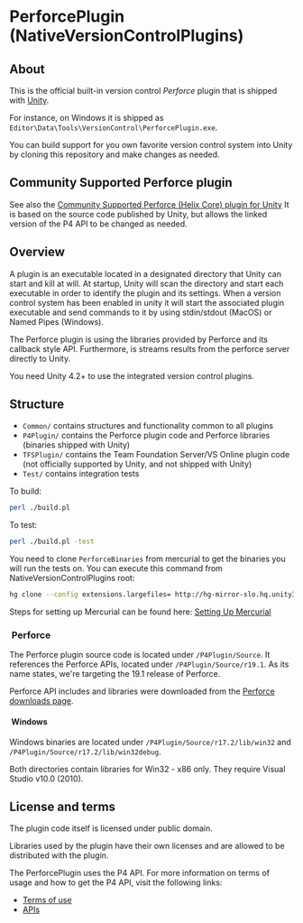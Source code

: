 # PerforcePlugin (NativeVersionControlPlugins)

## About

This is the official built-in version control *Perforce* plugin that is shipped with [Unity](http://www.unity3d.com).

For instance, on Windows it is shipped as `Editor\Data\Tools\VersionControl\PerforcePlugin.exe`.

You can build support for you own favorite version control system into Unity by cloning this repository and make
changes as needed.

## Community Supported Perforce plugin

See also the [Community Supported Perforce (Helix Core) plugin for Unity](https://github.com/perforce/unity-p4-plugin)
It is based on the source code published by Unity, but allows the linked version of the P4 API to be changed as needed.

## Overview

A plugin is an executable located in a designated directory that Unity can start and kill at will. At startup, Unity
will scan the directory and start each executable in order to identify the plugin and its settings. When a version
control system has been enabled in unity it will start the associated plugin executable and send commands to it
by using stdin/stdout (MacOS) or Named Pipes (Windows).

The Perforce plugin is using the libraries provided by Perforce and its callback style API. Furthermore, is streams
results from the perforce server directly to Unity.

You need Unity 4.2+ to use the integrated version control plugins.

## Structure

* `Common/` contains structures and functionality common to all plugins
* `P4Plugin/` contains the Perforce plugin code and Perforce libraries (binaries shipped with Unity)
* `TFSPlugin/` contains the Team Foundation Server/VS Online plugin code (not officially supported by Unity, and not shipped with Unity)
* `Test/` contains integration tests

To build:

```bash
perl ./build.pl  
```

To test:

```bash
perl ./build.pl -test
```

You need to clone `PerforceBinaries` from mercurial to get the binaries you will run the tests on. You can execute this command from NativeVersionControlPlugins root:
```bash
hg clone --config extensions.largefiles= http://hg-mirror-slo.hq.unity3d.com/unity-extra/perforce PerforceBinaries
```

Steps for setting up Mercurial can be found here: [Setting Up Mercurial](https://confluence.unity3d.com/display/DEV/Setting+Up+Mercurial)

###  Perforce

The Perforce plugin source code is located under `/P4Plugin/Source`. It references the Perforce APIs, located under
`/P4Plugin/Source/r19.1`. As its name states, we're targeting the 19.1 release of Perforce.

Perforce API includes and libraries were downloaded from the
[Perforce downloads page](http://filehost.perforce.com/perforce/r19.1/).

####  Windows

Windows binaries are located under `/P4Plugin/Source/r17.2/lib/win32` and `/P4Plugin/Source/r17.2/lib/win32debug`.

Both directories contain libraries for Win32 - x86 only. They require Visual Studio v10.0 (2010).

## License and terms

The plugin code itself is licensed under public domain.

Libraries used by the plugin have their own licenses and are allowed to be distributed with the plugin.

The PerforcePlugin uses the P4 API. For more information on terms of usage and how to get the P4 API,
visit the following links:

* [Terms of use](http://www.perforce.com/downloads/terms-use)
* [APIs](http://www.perforce.com/product/components/apis)
